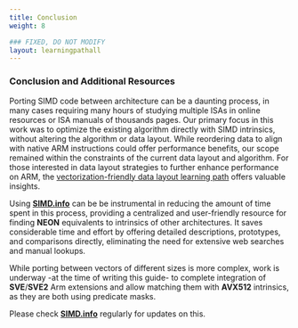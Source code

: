 ```yaml
---
title: Conclusion
weight: 8

### FIXED, DO NOT MODIFY
layout: learningpathall
---
```


### Conclusion and Additional Resources

Porting SIMD code between architecture can be a daunting process, in many cases requiring many hours of studying multiple ISAs in online resources or ISA manuals of thousands pages. Our primary focus in this work was to optimize the existing algorithm directly with SIMD intrinsics, without altering the algorithm or data layout. While reordering data to align with native ARM instructions could offer performance benefits, our scope remained within the constraints of the current data layout and algorithm. For those interested in data layout strategies to further enhance performance on ARM, the [vectorization-friendly data layout learning path](https://learn.arm.com/learning-paths/cross-platform/vectorization-friendly-data-layout/) offers valuable insights.

Using **[SIMD.info](https://simd.info)** can be be instrumental in reducing the amount of time spent in this process, providing a centralized and user-friendly resource for finding **NEON** equivalents to intrinsics of other architectures. It saves considerable time and effort by offering detailed descriptions, prototypes, and comparisons directly, eliminating the need for extensive web searches and manual lookups.

While porting between vectors of different sizes is more complex, work is underway -at the time of writing this guide- to complete integration of **SVE**/**SVE2** Arm extensions and allow matching them with **AVX512** intrinsics, as they are both using predicate masks.

Please check **[SIMD.info](https://simd.info)** regularly for updates on this.
